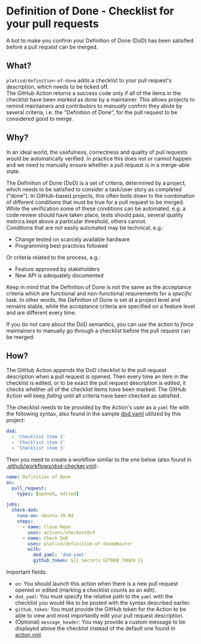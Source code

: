 # Definition of Done - Checklist for your pull requests
A bot to make you confirm your Definition of Done (DoD) has been satisfied before a pull request can be merged.

## What?

`platisd/definition-of-done` adds a checklist to your pull request's description, which needs to be ticked off.<br>
The GitHub Action returns a success code only if all of the items in the checklist have been *marked* as done
by a maintainer.
This allows projects to remind maintainers and contributors to _manually_ confirm they abide by several criteria,
i.e. the "Definition of Done", for the pull request to be considered good to merge.

## Why?

In an ideal world, the usefulness, correctness and quality of pull requests would be automatically verified.
In practice this does not or cannot happen and we need to manually ensure whether a pull request is in a merge-able
state.

The Definition of Done (DoD) is a set of criteria, determined by a project, which needs to be satisfied to consider
a task/user story as completed ("done"). In GitHub-based projects, this often boils down to the combination of
different conditions that must be true for a pull request to be merged.<br>
While the verification some of these conditions can be automated, e.g. a code review should have taken place,
tests should pass, several quality metrics kept above a particular threshold, others cannot.<br>
Conditions that are not easily automated may be technical, e.g.:
- Change tested on scarcely available hardware
- Programming best practices followed

Or criteria related to the process, e.g.:
- Feature approved by stakeholders
- New API is adequately documented

Keep in mind that the Definition of Done is not the same as the acceptance criteria which are functional
and non-functional requirements for a *specific* task. In other words, the Definition of Done is set at a project
level and remains stable, while the acceptance criteria are specified on a feature level and are different every time.

If you do not care about the DoD semantics, you can use the action to *force* maintainers to manually go through a checklist before the pull request can be merged.

## How?

The GitHub Action appends the DoD checklist to the pull request description when a pull request is opened.
Then every time an item in the checklist is edited, or to be exact the pull request description is edited,
it checks whether _all_ of the checklist items have been marked.
The GitHub Action will keep *failing* until all criteria have been checked as satisfied.<br>

The checklist needs to be provided by the Action's user as a `yaml` file with the following syntax,
also found in the sample [dod.yaml](dod.yaml) utilized by this project:

```yaml
dod:
  - 'Checklist item 1'
  - 'Checklist item 2'
  - 'Checklist item 3'
```

Then you need to create a workflow similar to the one below (also found in
[.github/workflows/dod-checker.yml](.github/workflows/dod-checker.yaml)):

```yaml
name: Definition of Done
on:
  pull_request:
    types: [opened, edited]

jobs:
  check-dod:
    runs-on: ubuntu-20.04
    steps:
      - name: Clone Repo
        uses: actions/checkout@v3
      - name: Check DoD
        uses: platisd/definition-of-done@master
        with:
          dod_yaml: 'dod.yaml'
          github_token: ${{ secrets.GITHUB_TOKEN }}
```

Important fields:
* `on`: You should launch this action when there is a new pull request opened or edited
(marking a checklist counts as an edit).
* `dod_yaml`: You must specify the relative path to the `yaml` with the checklist you would like to be posted
with the syntax described earlier.
* `github_token`: You must provide the GitHub token for the Action to be able to view and
most importantly edit your pull request description.
* (Optional) `message_header`: You may provide a custom message to be displayed above the checklist instead of the
default one found in [action.yml]().
